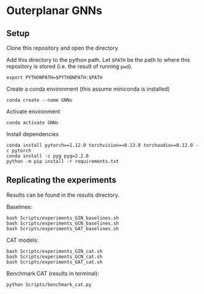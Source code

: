 # Outerplanar GNNs
## Setup
Clone this repository and open the directory

Add this directory to the python path. Let `$PATH` be the path to where this repository is stored (i.e. the result of running `pwd`).
```
export PYTHONPATH=$PYTHONPATH:$PATH
```

Create a conda environment (this assume miniconda is installed)
```
conda create --name GNNs
```

Activate environment
```
conda activate GNNs
```

Install dependencies
```
conda install pytorch==1.12.0 torchvision==0.13.0 torchaudio==0.12.0 -c pytorch
conda install -c pyg pyg=2.2.0
python -m pip install -r requirements.txt
```

## Replicating the experiments
Results can be found in the results directory.

Baselines:
```
bash Scripts/experiments_GIN_baselines.sh
bash Scripts/experiments_GCN_baselines.sh
bash Scripts/experiments_GAT_baselines.sh
```

CAT models:
```
bash Scripts/experiments_GIN_cat.sh
bash Scripts/experiments_GCN_cat.sh
bash Scripts/experiments_GAT_cat.sh
```

Benchmark CAT (results in terminal):
```
python Scripts/benchmark_cat.py
```